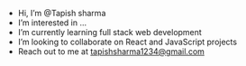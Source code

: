 -  Hi, I’m @Tapish sharma
-  I’m interested in ...
-  I’m currently learning full stack web development
-  I’m looking to collaborate on React and JavaScript projects
-  Reach out to me at tapishsharma1234@gmail.com

<!---
kakashi10-23/kakashi10-23 is a ✨ special ✨ repository because its `README.md` (this file) appears on your GitHub profile.
You can click the Preview link to take a look at your changes.
--->
